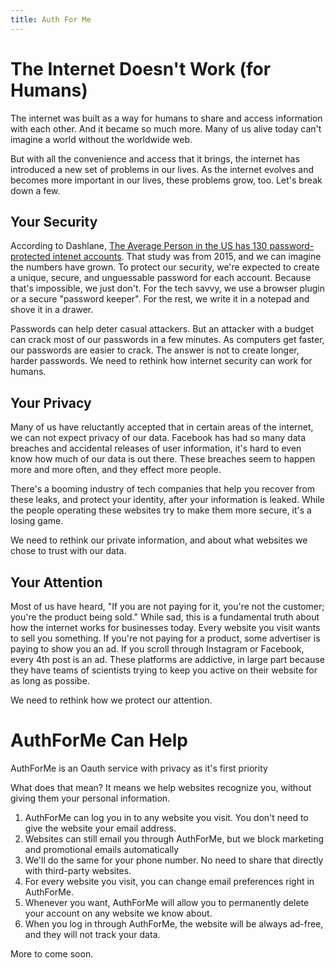 ```yaml
---
title: Auth For Me
---
```


# The Internet Doesn't Work (for Humans)

The internet was built as a way for humans to share and access information with each other. And it became so much more. Many of us alive today can't imagine a world without the worldwide web. 

But with all the convenience and access that it brings, the internet has introduced a new set of problems in our lives. As the internet evolves and becomes more important in our lives, these problems grow, too. Let's break down a few.

## Your Security 

According to Dashlane, [The Average Person in the US has 130 password-protected intenet accounts](https://digitalguardian.com/blog/uncovering-password-habits-are-users-password-security-habits-improving-infographic). That study was from 2015, and we can imagine the numbers have grown. To protect our security, we're expected to create a unique, secure, and unguessable password for each account. Because that's impossible, we just don't. For the tech savvy, we use a browser plugin or a secure "password keeper". For the rest, we write it in a notepad and shove it in a drawer.

Passwords can help deter casual attackers. But an attacker with a budget can crack most of our passwords in a few minutes. As computers get faster, our passwords are easier to crack. The answer is not to create longer, harder passwords. We need to rethink how internet security can work for humans.

## Your Privacy

Many of us have reluctantly accepted that in certain areas of the internet, we can not expect privacy of our data. Facebook has had so many data breaches and accidental releases of user information, it's hard to even know how much of our data is out there. These breaches seem to happen more and more often, and they effect more people.

There's a booming industry of tech companies that help you recover from these leaks, and protect your identity, after your information is leaked. While the people operating these websites try to make them more secure, it's a losing game. 

We need to rethink our private information, and about what websites we chose to trust with our data.


## Your Attention

Most of us have heard, "If you are not paying for it, you're not the customer; you're the product being sold." While sad, this is a fundamental truth about how the internet works for businesses today. Every website you visit wants to sell you something. If you're not paying for a product, some advertiser is paying to show you an ad. If you scroll through Instagram or Facebook, every 4th post is an ad. These platforms are addictive, in large part because they have teams of scientists trying to keep you active on their website for as long as possibe. 

We need to rethink how we protect our attention. 


# AuthForMe Can Help
AuthForMe is an Oauth service with privacy as it's first priority

What does that mean? It means we help websites recognize you, without giving them your personal information.

1. AuthForMe can log you in to any website you visit. You don't need to give the website your email address.
2. Websites can still email you through AuthForMe, but we block marketing and promotional emails automatically
3. We'll do the same for your phone number. No need to share that directly with third-party websites.
4. For every website you visit, you can change email preferences right in AuthForMe.
5. Whenever you want, AuthForMe will allow you to permanently delete your account on any website we know about.
6. When you log in through AuthForMe, the website will be always ad-free, and they will not track your data.

More to come soon.
